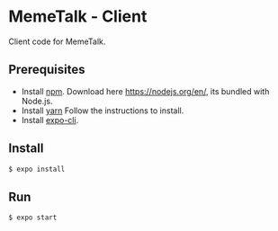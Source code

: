 # MemeTalk - Client

Client code for MemeTalk.

## Prerequisites

- Install [npm](https://www.npmjs.com/get-npm).
Download here https://nodejs.org/en/, its bundled with Node.js.
- Install [yarn](https://classic.yarnpkg.com/en/docs/install)
Follow the instructions to install.
- Install [expo-cli](https://docs.expo.io/).
## Install

```bash
$ expo install
```

## Run

```bash
$ expo start
```
